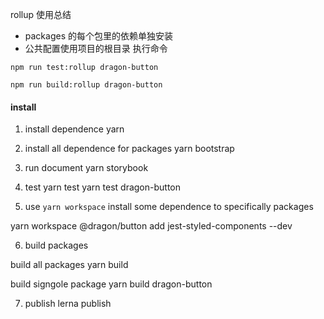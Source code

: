 rollup 使用总结

-   packages 的每个包里的依赖单独安装
-   公共配置使用项目的根目录
    执行命令

```
npm run test:rollup dragon-button

npm run build:rollup dragon-button

```

#### install

1. install dependence
   yarn

2. install all dependence for packages
   yarn bootstrap

3. run document
   yarn storybook

4. test
   yarn test
   yarn test dragon-button

5. use `yarn workspace` install some dependence to specifically packages

yarn workspace @dragon/button add jest-styled-components --dev

6. build packages

build all packages
yarn build

build signgole package
yarn build dragon-button

7. publish
   lerna publish
